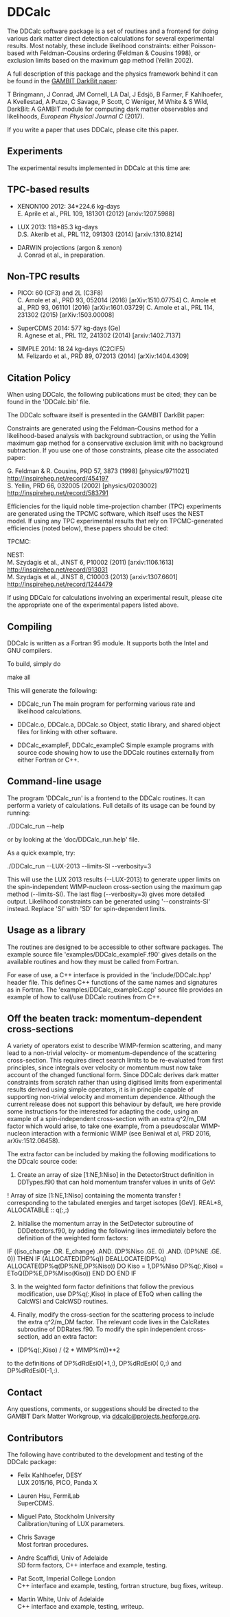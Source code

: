 DDCalc
======

The DDCalc software package is a set of routines and a frontend for
doing various dark matter direct detection calculations for several
experimental results.  Most notably, these include likelihood
constraints: either Poisson-based with Feldman-Cousins ordering
(Feldman & Cousins 1998), or exclusion limits  based on the maximum
gap method (Yellin 2002).

A full description of this package and the physics framework behind
it can be found in the [GAMBIT DarkBit paper](DarkBitPaper.pdf):

T Bringmann, J Conrad, JM Cornell, LA Dal, J Edsjö, B Farmer,
F Kahlhoefer, A Kvellestad, A Putze, C Savage, P Scott, C Weniger,
M White & S Wild, DarkBit: A GAMBIT module for computing dark matter
observables and likelihoods, *European Physical Journal C* (2017).

If you write a paper that uses DDCalc, please cite this paper.


Experiments
--

The experimental results implemented in DDCalc at this time are:


  TPC-based results
  ---

  * XENON100 2012: 34*224.6 kg-days  
    E. Aprile et al., PRL 109, 181301 (2012) [arxiv:1207.5988]

  * LUX 2013: 118*85.3 kg-days  
    D.S. Akerib et al., PRL 112, 091303 (2014) [arxiv:1310.8214]

  * DARWIN projections (argon & xenon)  
    J. Conrad et al., in preparation.


  Non-TPC results
  ---

  * PICO: 60 (CF3) and 2L (C3F8)  
    C. Amole et al., PRD 93, 052014 (2016) [arXiv:1510.07754]
    C. Amole et al., PRD 93, 061101 (2016) [arXiv:1601.03729]
    C. Amole et al., PRL 114, 231302 (2015) [arXiv:1503.00008]

  * SuperCDMS 2014: 577 kg-days (Ge)  
    R. Agnese et al., PRL 112, 241302 (2014) [arxiv:1402.7137]

  * SIMPLE 2014: 18.24 kg-days (C2ClF5)  
    M. Felizardo et al., PRD 89, 072013 (2014) [arXiv:1404.4309]


Citation Policy
--

When using DDCalc, the following publications must be cited; they can be
found in the 'DDCalc.bib' file.

The DDCalc software itself is presented in the GAMBIT DarkBit paper:

  <insert>

Constraints are generated using the Feldman-Cousins method for a
likelihood-based analysis with background subtraction, or using the
Yellin maximum gap method for a conservative exclusion limit with no
background subtraction.  If you use one of those constraints,
please cite the associated paper:

  G. Feldman & R. Cousins, PRD 57, 3873 (1998) [physics/9711021]  
    http://inspirehep.net/record/454197  
  S. Yellin, PRD 66, 032005 (2002) [physics/0203002]  
    http://inspirehep.net/record/583791  


Efficiencies for the liquid noble time-projection chamber (TPC)
experiments are generated using the TPCMC software, which itself uses
the NEST model.  If using any TPC experimental results that rely on
TPCMC-generated efficiencies (noted below), these papers should be
cited:

  TPCMC:  
    <insert>

  NEST:  
    M. Szydagis et al., JINST 6, P10002 (2011) [arxiv:1106.1613]  
      http://inspirehep.net/record/913031  
    M. Szydagis et al., JINST 8, C10003 (2013) [arxiv:1307.6601]  
      http://inspirehep.net/record/1244479


If using DDCalc for calculations involving an  experimental result,
please cite the appropriate one of the experimental papers listed above.


Compiling
---------

DDCalc is written as a Fortran 95 module.  It supports both the  Intel
and GNU compilers.

To build, simply do

  make all

This will generate the following:

  * DDCalc_run
    The main program for performing various rate and likelihood
    calculations.

  * DDCalc.o, DDCalc.a, DDCalc.so
    Object, static library, and shared object files for linking
    with other software.

  * DDCalc_exampleF, DDCalc_exampleC
    Simple example programs with source code showing how to use
    the DDCalc routines externally from either Fortran or C++.


Command-line usage
---------------

The program 'DDCalc_run' is a frontend to the DDCalc routines.
It can perform a variety of calculations.  Full details of its
usage can be found by running:

  ./DDCalc_run --help

or by looking at the 'doc/DDCalc_run.help' file.

As a quick example, try:

  ./DDCalc_run --LUX-2013 --limits-SI --verbosity=3

This will use the LUX 2013 results (--LUX-2013) to generate
upper limits on the spin-independent WIMP-nucleon cross-section
using the maximum gap method (--limits-SI). The last flag
(--verbosity=3) gives more detailed output.  Likelihood constraints
can be generated using '--constraints-SI' instead.  Replace 'SI'
with 'SD' for spin-dependent limits.


Usage as a library
---------------

The routines are designed to be accessible to other software packages.
The example source file 'examples/DDCalc_exampleF.f90' gives details
on the available routines and how they must be called from Fortran.

For ease of use, a C++ interface is provided in the 'include/DDCalc.hpp'
header file.  This defines C++ functions of the same names and
signatures as in Fortran.  The 'examples/DDCalc_exampleC.cpp'
source file provides an example of how to call/use DDCalc routines
from C++.


Off the beaten track: momentum-dependent cross-sections
-------------------------------------------------------

A variety of operators exist to describe WIMP-fermion scattering, and many
lead to a non-trivial velocity- or momentum-dependence of the scattering
cross-section. This requires direct search limits to be re-evaluated from
first principles, since integrals over velocity or momentum must now take
account of the changed functional form. Since DDCalc derives dark matter
constraints from scratch rather than using digitised limits from experimental
results derived using simple operators, it is in principle capable of
supporting non-trivial velocity and momentum dependence. Although the
current release does not support this behaviour by default, we here provide
some instructions for the interested for adapting the code, using an example
of a spin-independent cross-section with an extra q^2/m_DM factor which would
arise, to take one example, from a pseudoscalar WIMP-nucleon interaction
with a fermionic WIMP (see Beniwal et al, PRD 2016, arXiv:1512.06458).

The extra factor can be included by making the following modifications to
the DDcalc source code:

1. Create an array of size [1:NE,1:Niso] in the DetectorStruct definition
in DDTypes.f90 that can hold momentum transfer values in units of GeV:

  ! Array of size [1:NE,1:Niso] containing the momenta transfer
  ! corresponding to the tabulated energies and target isotopes [GeV].
  REAL*8, ALLOCATABLE :: q(:,:)

2. Initialise the momentum array in the SetDetector subroutine of
DDDetectors.f90, by adding the following lines immediately before the
definition of the weighted form factors:

  IF ((iso_change .OR. E_change) .AND. (DP%Niso .GE. 0) .AND. (DP%NE .GE. 0)) THEN
    IF (ALLOCATED(DP%q)) DEALLOCATE(DP%q)
    ALLOCATE(DP%q(DP%NE,DP%Niso))
    DO Kiso = 1,DP%Niso
      DP%q(:,Kiso) = EToQ(DP%E,DP%Miso(Kiso))
    END DO
  END IF

3. In the weighted form factor definitions that follow the previous modification,
use DP\%q(:,Kiso) in place of EToQ when calling the CalcWSI and CalcWSD routines.

4. Finally, modify the cross-section for the scattering process to include the
extra q^2/m_DM factor. The relevant code lives in the CalcRates subroutine of
DDRates.f90. To modify the spin independent cross-section, add an extra factor:

  * (DP%q(:,Kiso) / (2 * WIMP%m))**2

to the definitions of DP\%dRdEsi0(+1,:), DP\%dRdEsi0( 0,:) and DP\%dRdEsi0(-1,:).



Contact
-------

Any questions, comments, or suggestions should be directed to the GAMBIT
Dark Matter Workgroup, via ddcalc@projects.hepforge.org.


Contributors
------------

The following have contributed to the development and
testing of the DDCalc package:

  * Felix Kahlhoefer, DESY  
    LUX 2015/16, PICO, Panda X

  * Lauren Hsu, FermiLab  
    SuperCDMS.

  * Miguel Pato, Stockholm University  
    Calibration/tuning of LUX parameters.

  * Chris Savage  
    Most fortran procedures.

  * Andre Scaffidi, Univ of Adelaide  
    SD form factors, C++ interface and example, testing.

  * Pat Scott, Imperial College London  
    C++ interface and example, testing, fortran structure, bug fixes, writeup.

  * Martin White, Univ of Adelaide  
    C++ interface and example, testing, writeup.
